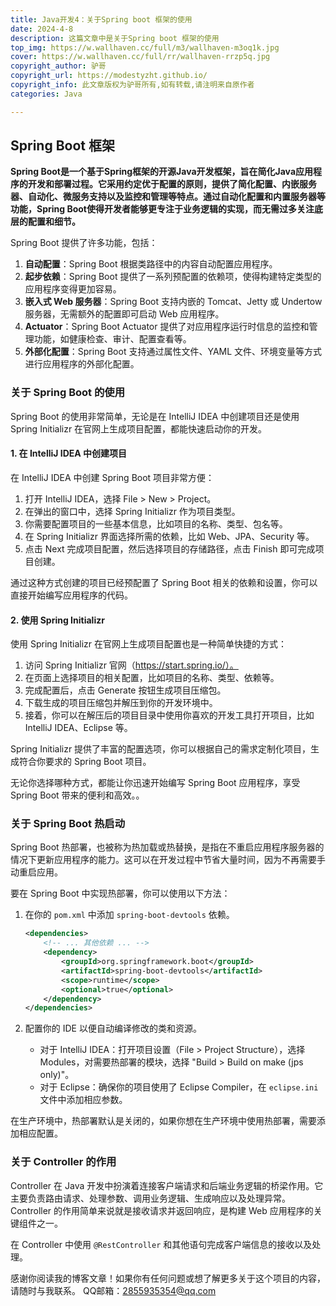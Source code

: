 ```yaml
---
title: Java开发4：关于Spring boot 框架的使用
date: 2024-4-8
description: 这篇文章中是关于Spring boot 框架的使用
top_img: https://w.wallhaven.cc/full/m3/wallhaven-m3oq1k.jpg
cover: https://w.wallhaven.cc/full/rr/wallhaven-rrzp5q.jpg
copyright_author: 驴哥
copyright_url: https://modestyzht.github.io/
copyright_info: 此文章版权为驴哥所有,如有转载,请注明来自原作者
categories: Java

---
```



## Spring Boot 框架

**Spring Boot是一个基于Spring框架的开源Java开发框架，旨在简化Java应用程序的开发和部署过程。它采用约定优于配置的原则，提供了简化配置、内嵌服务器、自动化、微服务支持以及监控和管理等特点。通过自动化配置和内置服务器等功能，Spring Boot使得开发者能够更专注于业务逻辑的实现，而无需过多关注底层的配置和细节。**

Spring Boot 提供了许多功能，包括：

1. **自动配置**：Spring Boot 根据类路径中的内容自动配置应用程序。
2. **起步依赖**：Spring Boot 提供了一系列预配置的依赖项，使得构建特定类型的应用程序变得更加容易。
3. **嵌入式 Web 服务器**：Spring Boot 支持内嵌的 Tomcat、Jetty 或 Undertow 服务器，无需额外的配置即可启动 Web 应用程序。
4. **Actuator**：Spring Boot Actuator 提供了对应用程序运行时信息的监控和管理功能，如健康检查、审计、配置查看等。
5. **外部化配置**：Spring Boot 支持通过属性文件、YAML 文件、环境变量等方式进行应用程序的外部化配置。

### 关于 Spring Boot 的使用

Spring Boot 的使用非常简单，无论是在 IntelliJ IDEA 中创建项目还是使用 Spring Initializr 在官网上生成项目配置，都能快速启动你的开发。

#### 1. 在 IntelliJ IDEA 中创建项目

在 IntelliJ IDEA 中创建 Spring Boot 项目非常方便：

1. 打开 IntelliJ IDEA，选择 File > New > Project。
2. 在弹出的窗口中，选择 Spring Initializr 作为项目类型。
3. 你需要配置项目的一些基本信息，比如项目的名称、类型、包名等。
4. 在 Spring Initializr 界面选择所需的依赖，比如 Web、JPA、Security 等。
5. 点击 Next 完成项目配置，然后选择项目的存储路径，点击 Finish 即可完成项目创建。

通过这种方式创建的项目已经预配置了 Spring Boot 相关的依赖和设置，你可以直接开始编写应用程序的代码。

#### 2. 使用 Spring Initializr

使用 Spring Initializr 在官网上生成项目配置也是一种简单快捷的方式：

1. 访问 Spring Initializr 官网（https://start.spring.io/）。
2. 在页面上选择项目的相关配置，比如项目的名称、类型、依赖等。
3. 完成配置后，点击 Generate 按钮生成项目压缩包。
4. 下载生成的项目压缩包并解压到你的开发环境中。
5. 接着，你可以在解压后的项目目录中使用你喜欢的开发工具打开项目，比如 IntelliJ IDEA、Eclipse 等。

Spring Initializr 提供了丰富的配置选项，你可以根据自己的需求定制化项目，生成符合你要求的 Spring Boot 项目。

无论你选择哪种方式，都能让你迅速开始编写 Spring Boot 应用程序，享受 Spring Boot 带来的便利和高效。。

### 关于 Spring Boot 热启动

Spring Boot 热部署，也被称为热加载或热替换，是指在不重启应用程序服务器的情况下更新应用程序的能力。这可以在开发过程中节省大量时间，因为不再需要手动重启应用。

要在 Spring Boot 中实现热部署，你可以使用以下方法：

1. 在你的 `pom.xml` 中添加 `spring-boot-devtools` 依赖。

    ```xml
    <dependencies>
        <!-- ... 其他依赖 ... -->
        <dependency>
            <groupId>org.springframework.boot</groupId>
            <artifactId>spring-boot-devtools</artifactId>
            <scope>runtime</scope>
            <optional>true</optional>
        </dependency>
    </dependencies>
    ```

2. 配置你的 IDE 以便自动编译修改的类和资源。

    - 对于 IntelliJ IDEA：打开项目设置（File > Project Structure），选择 Modules，对需要热部署的模块，选择 "Build > Build on make (jps only)"。
    - 对于 Eclipse：确保你的项目使用了 Eclipse Compiler，在 `eclipse.ini` 文件中添加相应参数。

在生产环境中，热部署默认是关闭的，如果你想在生产环境中使用热部署，需要添加相应配置。

### 关于 Controller 的作用

Controller 在 Java 开发中扮演着连接客户端请求和后端业务逻辑的桥梁作用。它主要负责路由请求、处理参数、调用业务逻辑、生成响应以及处理异常。Controller 的作用简单来说就是接收请求并返回响应，是构建 Web 应用程序的关键组件之一。

在 Controller 中使用 `@RestController` 和其他语句完成客户端信息的接收以及处理。


感谢你阅读我的博客文章！如果你有任何问题或想了解更多关于这个项目的内容，请随时与我联系。
QQ邮箱：2855935354@qq.com
